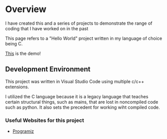 # Overview

I have created this and a series of projects to demonstrate the range of coding that I have worked on in the past

This page refers to a "Hello World" project written in my language of choice being C.


[This](https://youtu.be/akvfbFHUtgI) is the demo!

## Development Environment

This project was written in Visual Studio Code using multiple c/c++ extensions.

I utilized the C language because it is a legacy language that teaches certain structural things, such as mains, that are lost in noncompiled code such as python. It also sets the precedent for working wiht compiled code.

### Useful Websites for this project

* [Programiz](https://www.programiz.com/c-programming/examples/print-sentence)
